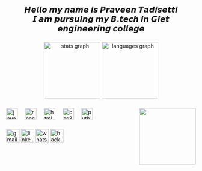 <h2 align="center">𝙃𝙚𝙡𝙡𝙤 𝙢𝙮 𝙣𝙖𝙢𝙚 𝙞𝙨 𝙋𝙧𝙖𝙫𝙚𝙚𝙣 𝙏𝙖𝙙𝙞𝙨𝙚𝙩𝙩𝙞<br>𝙄 𝙖𝙢 𝙥𝙪𝙧𝙨𝙪𝙞𝙣𝙜 𝙢𝙮 𝘽.𝙩𝙚𝙘𝙝 𝙞𝙣 𝙂𝙞𝙚𝙩 𝙚𝙣𝙜𝙞𝙣𝙚𝙚𝙧𝙞𝙣𝙜 𝙘𝙤𝙡𝙡𝙚𝙜𝙚</h2>

###

<div align="center">
  <img src="https://github-readme-stats.vercel.app/api?username=PRAVEEN-TADISETTI&hide_title=false&hide_rank=false&show_icons=true&include_all_commits=true&count_private=true&disable_animations=false&theme=dracula&locale=en&hide_border=false" height="150" alt="stats graph"  />
  <img src="https://github-readme-stats.vercel.app/api/top-langs?username=PRAVEEN-TADISETTI&locale=en&hide_title=false&layout=compact&card_width=320&langs_count=5&theme=dracula&hide_border=false" height="150" alt="languages graph"  />
</div>

###

<img align="right" height="150" src="https://media1.tenor.com/m/cX92mi1p-NYAAAAd/coding-anime.gif"  />

###

<div align="left">
  <img src="https://cdn.jsdelivr.net/gh/devicons/devicon/icons/javascript/javascript-original.svg" height="30" alt="javascript logo"  />
  <img width="12" />
  <img src="https://cdn.jsdelivr.net/gh/devicons/devicon/icons/react/react-original.svg" height="30" alt="react logo"  />
  <img width="12" />
  <img src="https://cdn.jsdelivr.net/gh/devicons/devicon/icons/html5/html5-original.svg" height="30" alt="html5 logo"  />
  <img width="12" />
  <img src="https://cdn.jsdelivr.net/gh/devicons/devicon/icons/css3/css3-original.svg" height="30" alt="css3 logo"  />
  <img width="12" />
  <img src="https://cdn.jsdelivr.net/gh/devicons/devicon/icons/python/python-original.svg" height="30" alt="python logo"  />
</div>

###

<div align="left">
  <a href="https://mail.google.com/mail/u/0/?tab=rm&ogbl#inbox?compose=CllgCJfttZdVtrdxVswrpWpsfKQvVrGtzkPBmFVrnJPpLkTGJXJwTKzsldWQVjbVDnqFjtJCZWg" target="_blank">
    <img src="https://img.shields.io/static/v1?message=Gmail&logo=gmail&label=&color=D14836&logoColor=white&labelColor=&style=for-the-badge" height="35" alt="gmail logo"  />
  </a>
  <a href="https://www.linkedin.com/in/praveen-tadisetti-686762267/" target="_blank">
    <img src="https://img.shields.io/static/v1?message=LinkedIn&logo=linkedin&label=&color=0077B5&logoColor=white&labelColor=&style=for-the-badge" height="35" alt="linkedin logo"  />
  </a>
  <a href="https://wa.me/7989456727" target="_blank">
    <img src="https://img.shields.io/static/v1?message=Whatsapp&logo=whatsapp&label=&color=25D366&logoColor=white&labelColor=&style=for-the-badge" height="35" alt="whatsapp logo"  />
  </a>
  <img src="https://img.shields.io/static/v1?message=HackerRank&logo=hackerrank&label=&color=2EC866&logoColor=white&labelColor=&style=for-the-badge" height="35" alt="hackerrank logo"  />
</div>

###

